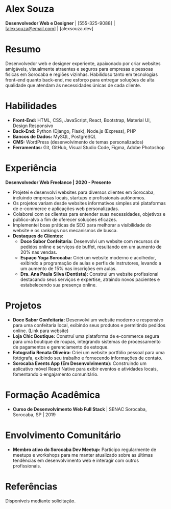 # Alex Souza

**Desenvolvedor Web e Designer** | [555-325-9088] | [alexsouza@email.com] | [alexsouza.dev]

# Resumo

Desenvolvedor web e designer experiente, apaixonado por criar websites amigáveis, visualmente atraentes e seguros para empresas e pessoas físicas em Sorocaba e regiões vizinhas. Habilidoso tanto em tecnologias front-end quanto back-end, me esforço para entregar soluções de alta qualidade que atendam às necessidades únicas de cada cliente.

# Habilidades

* **Front-End:** HTML, CSS, JavaScript, React, Bootstrap, Material UI, Design Responsivo
* **Back-End:** Python (Django, Flask), Node.js (Express), PHP  
* **Bancos de Dados:** MySQL, PostgreSQL
* **CMS:** WordPress (desenvolvimento de temas personalizados)
* **Ferramentas:** Git, GitHub, Visual Studio Code, Figma, Adobe Photoshop

# Experiência

**Desenvolvedor Web Freelance | 2020 - Presente**

* Projetei e desenvolvi websites para diversos clientes em Sorocaba, incluindo empresas locais, startups e profissionais autônomos.
* Os projetos variam desde websites informativos simples até plataformas de e-commerce e aplicações web personalizadas.
* Colaborei com os clientes para entender suas necessidades, objetivos e público-alvo a fim de oferecer soluções eficazes.
* Implementei boas práticas de SEO para melhorar a visibilidade do website e os rankings nos mecanismos de busca.
* **Destaques de Clientes:**
    * **Doce Sabor Confeitaria:** Desenvolvi um website com recursos de pedidos online e serviços de buffet, resultando em um aumento de 20% nas vendas.
    * **Espaço Yoga Sorocaba:** Criei um website moderno e acolhedor, exibindo a programação de aulas e perfis de instrutores, levando a um aumento de 15% nas inscrições em aulas.
    * **Dra. Ana Paula Silva (Dentista):** Construí um website profissional destacando seus serviços e expertise, atraindo novos pacientes e estabelecendo sua presença online.

# Projetos

* **Doce Sabor Confeitaria:** Desenvolvi um website moderno e responsivo para uma confeitaria local, exibindo seus produtos e permitindo pedidos online. (Link para website)
* **Loja Chic Boutique:** Construí uma plataforma de e-commerce segura para uma boutique de roupas, integrando sistemas de processamento de pagamentos e gerenciamento de estoque.  
* **Fotografia Renata Oliveira:** Criei um website portfólio pessoal para uma fotógrafa, exibindo seu trabalho e fornecendo informações de contato.
* **Sorocaba Events App (Em Desenvolvimento):** Construindo um aplicativo móvel React Native para exibir eventos e atividades locais, fomentando o engajamento comunitário.

# Formação Acadêmica

* **Curso de Desenvolvimento Web Full Stack** | SENAC Sorocaba, Sorocaba, SP | 2019

# Envolvimento Comunitário  

* **Membro ativo do Sorocaba Dev Meetup:** Participo regularmente de meetups e workshops para me manter atualizado sobre as últimas tendências em desenvolvimento web e interagir com outros profissionais.

# Referências

Disponíveis mediante solicitação.
